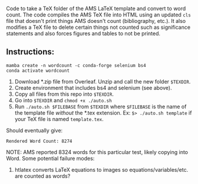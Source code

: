 Code to take a TeX folder of the AMS LaTeX template and convert to word count. The code compiles the AMS TeX file into HTML using an updated `cls` file that doesn't print things AMS doesn't count (bibliography, etc.). It also modifies a TeX file to delete certain things not counted such as significance statements and also forces figures and tables to not be printed.

## Instructions:

```
mamba create -n wordcount -c conda-forge selenium bs4
conda activate wordcount
```

1. Download *.zip file from Overleaf. Unzip and call the new folder `$TEXDIR`.
2. Create environment that includes bs4 and selenium (see above).
3. Copy all files from this repo into `$TEXDIR`.
4. Go into `$TEXDIR` and `chmod +x ./auto.sh`
5. Run `./auto.sh $FILEBASE` from `$TEXDIR` where `$FILEBASE` is the name of the template file *without* the *.tex extension. Ex: `$> ./auto.sh template` if your TeX file is named `template.tex`.

Should eventually give:

```
Rendered Word Count: 8274
```

NOTE: AMS reported 8324 words for this particular test, likely copying into Word. Some potential failure modes:

1. htlatex converts LaTeX equations to images so equations/variables/etc. are counted as words?